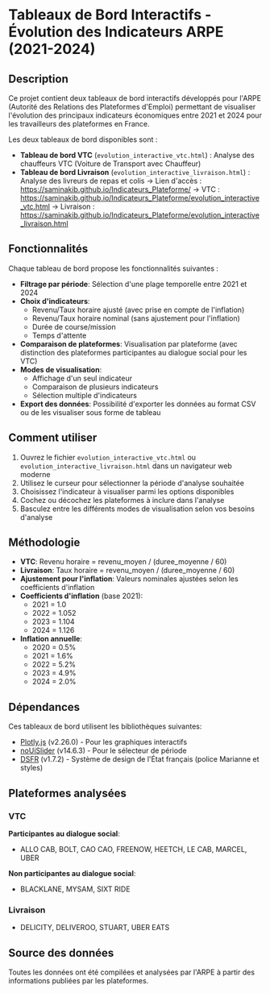# Tableaux de Bord Interactifs - Évolution des Indicateurs ARPE (2021-2024)

## Description
Ce projet contient deux tableaux de bord interactifs développés pour l'ARPE (Autorité des Relations des Plateformes d'Emploi) permettant de visualiser l'évolution des principaux indicateurs économiques entre 2021 et 2024 pour les travailleurs des plateformes en France.

Les deux tableaux de bord disponibles sont :
- **Tableau de bord VTC** (`evolution_interactive_vtc.html`) : Analyse des chauffeurs VTC (Voiture de Transport avec Chauffeur)
- **Tableau de bord Livraison** (`evolution_interactive_livraison.html`) : Analyse des livreurs de repas et colis
-> Lien d'accès : https://saminakib.github.io/Indicateurs_Plateforme/
  -> VTC : https://saminakib.github.io/Indicateurs_Plateforme/evolution_interactive_vtc.html
  -> Livraison : https://saminakib.github.io/Indicateurs_Plateforme/evolution_interactive_livraison.html
## Fonctionnalités
Chaque tableau de bord propose les fonctionnalités suivantes :
- **Filtrage par période**: Sélection d'une plage temporelle entre 2021 et 2024
- **Choix d'indicateurs**: 
  - Revenu/Taux horaire ajusté (avec prise en compte de l'inflation)
  - Revenu/Taux horaire nominal (sans ajustement pour l'inflation)
  - Durée de course/mission
  - Temps d'attente
- **Comparaison de plateformes**: Visualisation par plateforme (avec distinction des plateformes participantes au dialogue social pour les VTC)
- **Modes de visualisation**:
  - Affichage d'un seul indicateur
  - Comparaison de plusieurs indicateurs
  - Sélection multiple d'indicateurs
- **Export des données**: Possibilité d'exporter les données au format CSV ou de les visualiser sous forme de tableau

## Comment utiliser
1. Ouvrez le fichier `evolution_interactive_vtc.html` ou `evolution_interactive_livraison.html` dans un navigateur web moderne
2. Utilisez le curseur pour sélectionner la période d'analyse souhaitée
3. Choisissez l'indicateur à visualiser parmi les options disponibles
4. Cochez ou décochez les plateformes à inclure dans l'analyse
5. Basculez entre les différents modes de visualisation selon vos besoins d'analyse

## Méthodologie
- **VTC**: Revenu horaire = revenu_moyen / (duree_moyenne / 60)
- **Livraison**: Taux horaire = revenu_moyen / (duree_moyenne / 60)
- **Ajustement pour l'inflation**: Valeurs nominales ajustées selon les coefficients d'inflation
- **Coefficients d'inflation** (base 2021): 
  - 2021 = 1.0
  - 2022 = 1.052
  - 2023 = 1.104
  - 2024 = 1.126
- **Inflation annuelle**: 
  - 2020 = 0.5%
  - 2021 = 1.6%
  - 2022 = 5.2%
  - 2023 = 4.9%
  - 2024 = 2.0%

## Dépendances
Ces tableaux de bord utilisent les bibliothèques suivantes:
- [Plotly.js](https://plotly.com/javascript/) (v2.26.0) - Pour les graphiques interactifs
- [noUiSlider](https://refreshless.com/nouislider/) (v14.6.3) - Pour le sélecteur de période
- [DSFR](https://www.systeme-de-design.gouv.fr/) (v1.7.2) - Système de design de l'État français (police Marianne et styles)

## Plateformes analysées

### VTC
**Participantes au dialogue social**:
- ALLO CAB, BOLT, CAO CAO, FREENOW, HEETCH, LE CAB, MARCEL, UBER

**Non participantes au dialogue social**:
- BLACKLANE, MYSAM, SIXT RIDE

### Livraison
- DELICITY, DELIVEROO, STUART, UBER EATS

## Source des données
Toutes les données ont été compilées et analysées par l'ARPE à partir des informations publiées par les plateformes. 
